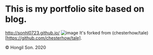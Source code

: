 # This is my portfolio site based on blog.
http://sonhl0723.github.io/
![image](http://www.jihyeleee.com/img/share-img.jpg)
It's forked from (chesterhow/tale)[https://github.com/chesterhow/tale].

© Hongil Son. 2020
